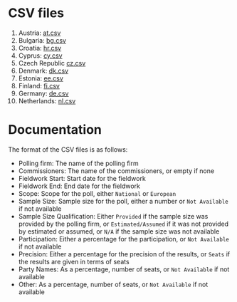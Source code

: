 
# CSV files

1. Austria: [at.csv](at.csv)
1. Bulgaria: [bg.csv](bg.csv)
1. Croatia: [hr.csv](hr.csv)
1. Cyprus: [cy.csv](cy.csv)
1. Czech Republic [cz.csv](cz.csv)
1. Denmark: [dk.csv](dk.csv)
1. Estonia: [ee.csv](ee.csv)
1. Finland: [fi.csv](fi.csv)
1. Germany: [de.csv](de.csv)
1. Netherlands: [nl.csv](nl.csv)

# Documentation

The format of the CSV files is as follows:

* Polling firm: The name of the polling firm
* Commissioners: The name of the commissioners, or empty if none
* Fieldwork Start: Start date for the fieldwork
* Fieldwork End: End date for the fieldwork
* Scope: Scope for the poll, either `National` or `European`
* Sample Size: Sample size for the poll, either a number or `Not Available` if not available
* Sample Size Qualification: Either `Provided` if the sample size was provided by the polling firm, or `Estimated/Assumed` if it was not provided by estimated or assumed, or `N/A` if the sample size was not available
* Participation: Either a percentage for the participation, or `Not Available` if not available
* Precision: Either a percentage for the precision of the results, or `Seats` if the results are given in terms of seats
* Party Names: As a percentage, number of seats, or `Not Available` if not available
* Other: As a percentage, number of seats, or `Not Available` if not available
